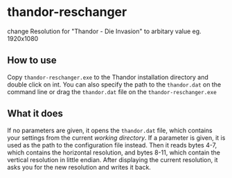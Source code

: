 # thandor-reschanger
change Resolution for "Thandor - Die Invasion" to arbitary value eg. 1920x1080

## How to use

Copy `thandor-reschanger.exe` to the Thandor installation directory and double click on int.
You can also specify the path to the `thandor.dat` on the command line or drag the `thandor.dat` file on the `thandor-reschanger.exe`


## What it does

If no parameters are given, it opens the `thandor.dat` file, which contains your settings from the current *working directory*. If a parameter is given, it is used as the path to the configuration file instead.
Then it reads bytes 4-7, which contains the horizontal resolution, and bytes 8-11, which contain the vertical resolution in little endian.
After displaying the current resolution, it asks you for the new resolution and writes it back.
